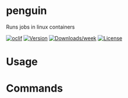 penguin
=======

Runs jobs in linux containers

[![oclif](https://img.shields.io/badge/cli-oclif-brightgreen.svg)](https://oclif.io)
[![Version](https://img.shields.io/npm/v/penguin.svg)](https://npmjs.org/package/penguin)
[![Downloads/week](https://img.shields.io/npm/dw/penguin.svg)](https://npmjs.org/package/penguin)
[![License](https://img.shields.io/npm/l/penguin.svg)](https://github.com///blob/master/package.json)

<!-- toc -->
# Usage
<!-- usage -->
# Commands
<!-- commands -->
